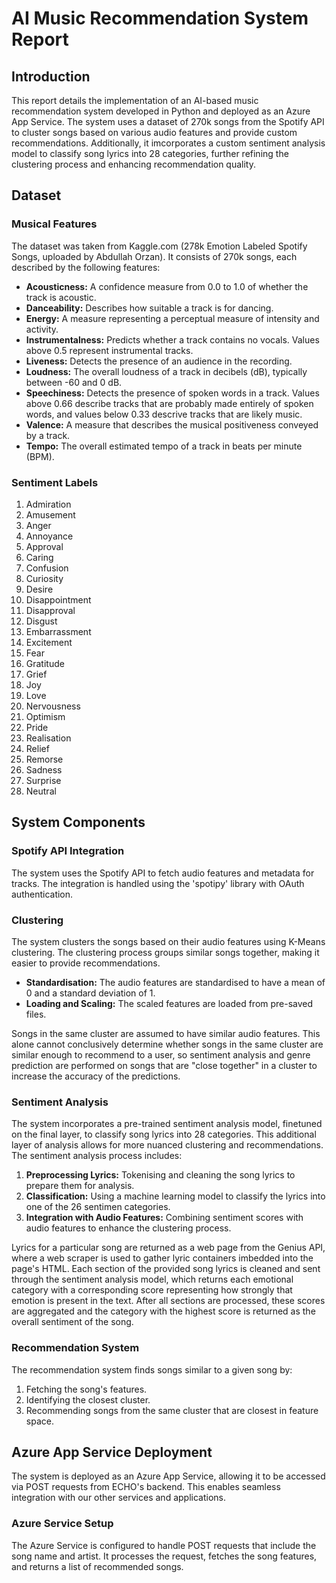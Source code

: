 # AI Music Recommendation System Report

## Introduction
This report details the implementation of an AI-based music recommendation system developed in Python and deployed as an Azure App Service. The system uses a dataset of 270k songs from the Spotify API to cluster songs based on various audio features and provide custom recommendations. Additionally, it imcorporates a custom sentiment analysis model to classify song lyrics into 28 categories, further refining the clustering process and enhancing recommendation quality. 

## Dataset

### Musical Features
The dataset was taken from Kaggle.com (278k Emotion Labeled Spotify Songs, uploaded by Abdullah Orzan). It consists of 270k songs, each described by the following features:
- **Acousticness:** A confidence measure from 0.0 to 1.0 of whether the track is acoustic. 
- **Danceability:** Describes how suitable a track is for dancing. 
- **Energy:** A measure representing a perceptual measure of intensity and activity. 
- **Instrumentalness:** Predicts whether a track contains no vocals. Values above 0.5 represent instrumental tracks. 
- **Liveness:** Detects the presence of an audience in the recording. 
- **Loudness:** The overall loudness of a track in decibels (dB), typically between -60 and 0 dB.
- **Speechiness:** Detects the presence of spoken words in a track. Values above 0.66 describe tracks that are probably made entirely of spoken words, and values below 0.33 descrive tracks that are likely music. 
- **Valence:** A measure that describes the musical positiveness conveyed by a track. 
- **Tempo:** The overall estimated tempo of a track in beats per minute (BPM).

### Sentiment Labels
1. Admiration
2. Amusement
3. Anger
4. Annoyance
5. Approval
6. Caring
7. Confusion
8. Curiosity
9. Desire
10. Disappointment
11. Disapproval
12. Disgust
13. Embarrassment
14. Excitement
15. Fear
16. Gratitude
17. Grief
18. Joy
19. Love
20. Nervousness
21. Optimism
22. Pride
23. Realisation
24. Relief
25. Remorse
26. Sadness
27. Surprise
28. Neutral

## System Components

### Spotify API Integration
The system uses the Spotify API to fetch audio features and metadata for tracks. The integration is handled using the 'spotipy' library with OAuth authentication. 

### Clustering
The system clusters the songs based on their audio features using K-Means clustering. The clustering process groups similar songs together, making it easier to provide recommendations.
- **Standardisation:** The audio features are standardised to have a mean of 0 and a standard deviation of 1.
- **Loading and Scaling:** The scaled features are loaded from pre-saved files. 

Songs in the same cluster are assumed to have similar audio features. This alone cannot conclusively determine whether songs in the same cluster are similar enough to recommend to a user, so sentiment analysis and genre prediction are performed on songs that are "close together" in a cluster to increase the accuracy of the predictions. 

### Sentiment Analysis
The system incorporates a pre-trained sentiment analysis model, finetuned on the final layer, to classify song lyrics into 28 categories. This additional layer of analysis allows for more nuanced clustering and recommendations. The sentiment analysis process includes:
  1. **Preprocessing Lyrics:** Tokenising and cleaning the song lyrics to prepare them for analysis. 
  2. **Classification:** Using a machine learning model to classify the lyrics into one of the 26 sentimen categories. 
  3. **Integration with Audio Features:** Combining sentiment scores with audio features to enhance the clustering process. 

Lyrics for a particular song are returned as a web page from the Genius API, where a web scraper is used to gather lyric containers imbedded into the page's HTML. Each section of the provided song lyrics is cleaned and sent through the sentiment analysis model, which returns each emotional category with a corresponding score representing how strongly that emotion is present in the text. After all sections are processed, these scores are aggregated and the category with the highest score is returned as the overall sentiment of the song. 

### Recommendation System
The recommendation system finds songs similar to a given song by:
1.  Fetching the song's features.
2.  Identifying the closest cluster.
3.  Recommending songs from the same cluster that are closest in feature space.

## Azure App Service Deployment
The system is deployed as an Azure App Service, allowing it to be accessed via POST requests from ECHO's backend. This enables seamless integration with our other services and applications. 

### Azure Service Setup
The Azure Service is configured to handle POST requests that include the song name and artist. It processes the request, fetches the song features, and returns a list of recommended songs. 
